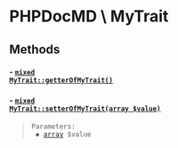 
# PHPDocMD \ MyTrait







## Methods
#### - <a href='../../mockups/MyTrait.php#L8'><code style="background-color: white; color: inherit;">mixed MyTrait::getterOfMyTrait()</code></a>
#### - <a href='../../mockups/MyTrait.php#L13'><code style="background-color: white; color: inherit;">mixed MyTrait::setterOfMyTrait(array $value)</code></a>
<blockquote><pre><code>Parameters:<br> &#x25FE; <a href='https://www.php.net/manual/en/language.types.array.php' target='_blank'>array</a> $value</code></pre></blockquote>



